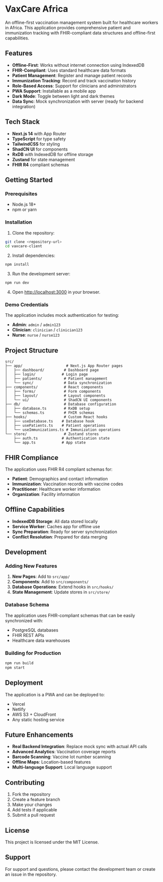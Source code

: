 # VaxCare Africa

An offline-first vaccination management system built for healthcare workers in Africa. This application provides comprehensive patient and immunization tracking with FHIR-compliant data structures and offline-first capabilities.

## Features

- **Offline-First**: Works without internet connection using IndexedDB
- **FHIR-Compliant**: Uses standard healthcare data formats
- **Patient Management**: Register and manage patient records
- **Immunization Tracking**: Record and track vaccination history
- **Role-Based Access**: Support for clinicians and administrators
- **PWA Support**: Installable as a mobile app
- **Dark Mode**: Toggle between light and dark themes
- **Data Sync**: Mock synchronization with server (ready for backend integration)

## Tech Stack

- **Next.js 14** with App Router
- **TypeScript** for type safety
- **TailwindCSS** for styling
- **ShadCN UI** for components
- **RxDB** with IndexedDB for offline storage
- **Zustand** for state management
- **FHIR R4** compliant schemas

## Getting Started

### Prerequisites

- Node.js 18+ 
- npm or yarn

### Installation

1. Clone the repository:
```bash
git clone <repository-url>
cd vaxcare-client
```

2. Install dependencies:
```bash
npm install
```

3. Run the development server:
```bash
npm run dev
```

4. Open [http://localhost:3000](http://localhost:3000) in your browser.

### Demo Credentials

The application includes mock authentication for testing:

- **Admin**: `admin` / `admin123`
- **Clinician**: `clinician` / `clinician123`
- **Nurse**: `nurse` / `nurse123`

## Project Structure

```
src/
├── app/                    # Next.js App Router pages
│   ├── dashboard/         # Dashboard page
│   ├── login/            # Login page
│   ├── patients/          # Patient management
│   └── sync/              # Data synchronization
├── components/            # React components
│   ├── forms/             # Form components
│   ├── layout/            # Layout components
│   └── ui/                # ShadCN UI components
├── db/                    # Database configuration
│   ├── database.ts        # RxDB setup
│   └── schemas.ts         # FHIR schemas
├── hooks/                 # Custom React hooks
│   ├── useDatabase.ts    # Database hook
│   ├── usePatients.ts    # Patient operations
│   └── useImmunizations.ts # Immunization operations
└── store/                 # Zustand stores
    ├── auth.ts           # Authentication state
    └── app.ts            # App state
```

## FHIR Compliance

The application uses FHIR R4 compliant schemas for:

- **Patient**: Demographics and contact information
- **Immunization**: Vaccination records with vaccine codes
- **Practitioner**: Healthcare worker information
- **Organization**: Facility information

## Offline Capabilities

- **IndexedDB Storage**: All data stored locally
- **Service Worker**: Caches app for offline use
- **Sync Preparation**: Ready for server synchronization
- **Conflict Resolution**: Prepared for data merging

## Development

### Adding New Features

1. **New Pages**: Add to `src/app/`
2. **Components**: Add to `src/components/`
3. **Database Operations**: Extend hooks in `src/hooks/`
4. **State Management**: Update stores in `src/store/`

### Database Schema

The application uses FHIR-compliant schemas that can be easily synchronized with:
- PostgreSQL databases
- FHIR REST APIs
- Healthcare data warehouses

### Building for Production

```bash
npm run build
npm start
```

## Deployment

The application is a PWA and can be deployed to:
- Vercel
- Netlify
- AWS S3 + CloudFront
- Any static hosting service

## Future Enhancements

- **Real Backend Integration**: Replace mock sync with actual API calls
- **Advanced Analytics**: Vaccination coverage reports
- **Barcode Scanning**: Vaccine lot number scanning
- **Offline Maps**: Location-based features
- **Multi-language Support**: Local language support

## Contributing

1. Fork the repository
2. Create a feature branch
3. Make your changes
4. Add tests if applicable
5. Submit a pull request

## License

This project is licensed under the MIT License.

## Support

For support and questions, please contact the development team or create an issue in the repository.